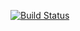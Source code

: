 [![Build Status](https://travis-ci.org/hotrush/Webshotter.svg?branch=master)](https://travis-ci.org/hotrush/Webshotter)



